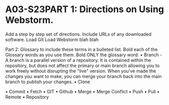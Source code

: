 # A03-S23PART 1: Directions on Using Webstorm.
Add a step by step set of directions. Include URLs of any downloaded software. 
Load Git
Load Webstorm
blah blah 
 
Part 2: Glossary to include these terms in a bulleted list.
Bold each of the Glossary words as you use them.  Bold ONLY the glossary word.
•	Branch - A branch is a parallel version of a repository. It is contained within the repository, but does not affect the primary or main branch allowing you to work freely without disrupting the "live" version. When you've made the changes you want to make, you can merge your branch back into the main branch to publish your changes.
•	Clone

•	Commit
•	Fetch
•	GIT
•	Github
•	Merge
•	Merge Conflict
•	Push
•	Pull
•	Remote
•	Repository

